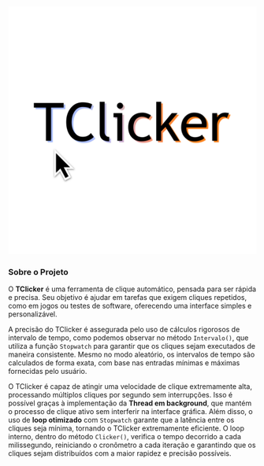 ![Descrição da Imagem](./images/logo.png)

### Sobre o Projeto

O **TClicker** é uma ferramenta de clique automático, pensada para ser rápida e precisa. Seu objetivo é ajudar em tarefas que exigem cliques repetidos, como em jogos ou testes de software, oferecendo uma interface simples e personalizável.

A precisão do TClicker é assegurada pelo uso de cálculos rigorosos de intervalo de tempo, como podemos observar no método `Intervalo()`, que utiliza a função `Stopwatch` para garantir que os cliques sejam executados de maneira consistente. Mesmo no modo aleatório, os intervalos de tempo são calculados de forma exata, com base nas entradas mínimas e máximas fornecidas pelo usuário.

O TClicker é capaz de atingir uma velocidade de clique extremamente alta, processando múltiplos cliques por segundo sem interrupções. Isso é possível graças à implementação da **Thread em background**, que mantém o processo de clique ativo sem interferir na interface gráfica. Além disso, o uso de **loop otimizado** com `Stopwatch` garante que a latência entre os cliques seja mínima, tornando o TClicker extremamente eficiente.
O loop interno, dentro do método `Clicker()`, verifica o tempo decorrido a cada milissegundo, reiniciando o cronômetro a cada iteração e garantindo que os cliques sejam distribuídos com a maior rapidez e precisão possíveis.
